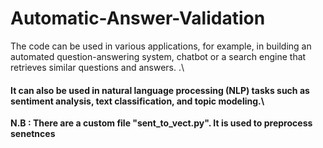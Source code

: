 # Automatic-Answer-Validation

The code can be used in various applications, for example, in building an automated question-answering system,
chatbot or a search engine that retrieves similar questions and answers. .\
#### It can also be used in natural language processing (NLP) tasks such as sentiment analysis, text classification, and topic modeling.\

**N.B : There are a custom file "sent_to_vect.py". It is used to preprocess senetnces**

